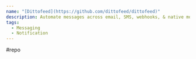 ```yaml
---
name: "[Dittofeed](https://github.com/dittofeed/dittofeed)"
description: Automate messages across email, SMS, webhooks, & native mobile push
tags:
  - Messaging
  - Notification
---
```

#repo